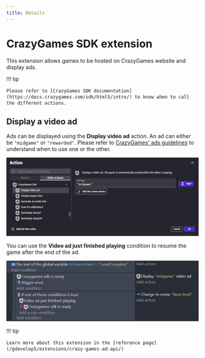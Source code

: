 ```yaml
---
title: Details
---
```

# CrazyGames SDK extension

This extension allows games to be hosted on CrazyGames website and display ads.

!!! tip

    Please refer to [CrazyGames SDK documentation](https://docs.crazygames.com/sdk/html5/intro/) to know when to call the different actions.

## Display a video ad

Ads can be displayed using the **Display video ad** action. An ad can either be `"midgame"` or `"rewarded"`. Please refer to [CrazyGames' ads guidelines](https://docs.crazygames.com/general/ads-guidelines/) to understand when to use one or the other.

![](crazy-games-video-ad-action.png)

You can use the **Video ad just finished playing** condition to resume the game after the end of the ad. 

![](crazy-games-video-ad-events.png)

!!! tip

    Learn more about this extension in the [reference page](/gdevelop5/extensions/crazy-games-ad-api/)